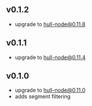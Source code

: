 ## v0.1.2
- upgrade to hull-node@0.11.8

## v0.1.1
- upgrade to hull-node@0.11.4

## v0.1.0
- upgrade to hull-node@0.11.0
- adds segment filtering
